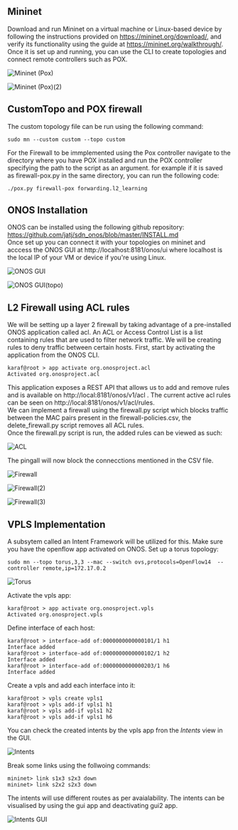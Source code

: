 ##  Mininet
Download and run Mininet on a virtual machine or Linux-based device by following the instructions provided on https://mininet.org/download/, and verify its functionality using the guide at https://mininet.org/walkthrough/. Once it is set up and running, you can use the CLI to create topologies and connect remote controllers such as POX.

![Mininet (Pox)](https://github.com/SameedIlyas/ONT-SIP/assets/127698326/542b539a-ae3f-4f6c-ba6b-106131413743)

![Mininet (Pox)(2)](https://github.com/SameedIlyas/ONT-SIP/assets/127698326/eb6182ac-d6c9-4caf-9793-6f725e090a84)

## CustomTopo and POX firewall
The custom topology file can be run using the following command:  
~~~
sudo mn --custom custom --topo custom
~~~
For the Firewall to be immplemented using the Pox controller navigate to the directory where you have POX installed and run the POX controller specifying the path to the script as an argument. for example if it is saved as firewall-pox.py in the same directory, you can run the following code:  
~~~
./pox.py firewall-pox forwarding.l2_learning
~~~

## ONOS Installation
ONOS can be installed using the following github repository: https://github.com/jatj/sdn_onos/blob/master/INSTALL.md  
Once set up you can connect it with your topologies on mininet and acccess the ONOS GUI at http://localhost:8181/onos/ui where localhost is the local IP of your VM or device if you're using Linux.

![ONOS GUI](https://github.com/SameedIlyas/ONT-SIP/assets/127698326/94b14ccc-515e-4e2e-aee9-0ff866f56c3a)

![ONOS GUI(topo)](https://github.com/SameedIlyas/ONT-SIP/assets/127698326/fae059c2-78d3-41e1-8a2f-85d49bab0523)
 
## L2 Firewall using ACL rules
We will be setting up a layer 2 firewall by taking advantage of a pre-installed ONOS application called acl. An ACL or Access Control List is a list containing rules that are used to filter network traffic. We will be creating rules to deny traffic between certain hosts. First, start by activating the application from the ONOS CLI.  
~~~
karaf@root > app activate org.onosproject.acl
Activated org.onosproject.acl
~~~
This application exposes a REST API that allows us to add and remove rules and is available on http://local:8181/onos/v1/acl . The current active acl rules can be seen on http://local:8181/onos/v1/acl/rules.  
We can implement a firewall using the firewall.py script which blocks traffic between the MAC pairs present in the firewall-policies.csv, the delete_firewall.py script removes all ACL rules.  
Once the firewall.py script is run, the added rules can be viewed as such:  

![ACL](https://github.com/SameedIlyas/ONT-SIP/assets/127698326/10c3b468-c4c6-4818-9b3e-a0235d3e2435)

The pingall will now block the connecctions mentioned in the CSV file.  

![Firewall](https://github.com/SameedIlyas/ONT-SIP/assets/127698326/a3717829-8398-490f-b20f-a04dde558e7f)

![Firewall(2)](https://github.com/SameedIlyas/ONT-SIP/assets/127698326/06b4f62f-ddb2-4c9c-ad45-a800f1a2f3fa)

![Firewall(3)](https://github.com/SameedIlyas/ONT-SIP/assets/127698326/7452a3ee-dba4-43e1-b7b0-32ff0596e85b)

## VPLS Implementation
A subsytem called an Intent Framework will be utilized for this. Make sure you have the openflow app activated on ONOS. Set up a torus topology:  
~~~
sudo mn --topo torus,3,3 --mac --switch ovs,protocols=OpenFlow14  --controller remote,ip=172.17.0.2
~~~

![Torus](https://github.com/SameedIlyas/ONT-SIP/assets/127698326/454fc907-859c-4c4d-926e-4848d113ca73)

Activate the vpls app:  
~~~
karaf@root > app activate org.onosproject.vpls
Activated org.onosproject.vpls
~~~
Define interface of each host:  
~~~
karaf@root > interface-add of:0000000000000101/1 h1
Interface added
karaf@root > interface-add of:0000000000000102/1 h2
Interface added
karaf@root > interface-add of:0000000000000203/1 h6
Interface added
~~~
Create a vpls and add each interface into it:  
~~~
karaf@root > vpls create vpls1
karaf@root > vpls add-if vpls1 h1
karaf@root > vpls add-if vpls1 h2
karaf@root > vpls add-if vpls1 h6
~~~
You can check the created intents by the vpls app fron the *Intents* view in the GUI.  

![Intents](https://github.com/SameedIlyas/ONT-SIP/assets/127698326/bdaea223-ed80-48b7-8a96-17b6c8c6a0a9)

Break some links using the follwoing commands:  
~~~
mininet> link s1x3 s2x3 down
mininet> link s2x2 s2x3 down
~~~  
The intents will use different routes as per avaialability. The intents can be visualised by using the gui app and deactivating gui2 app.  

![Intents GUI](https://github.com/SameedIlyas/ONT-SIP/assets/127698326/68f1ef4b-a518-429c-b7c8-186acb74522d)












